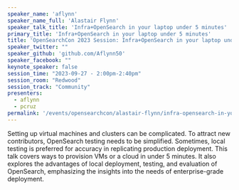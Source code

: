 ```yaml
---
speaker_name: 'aflynn'
speaker_name_full: 'Alastair Flynn'
speaker_talk_title: 'Infra+OpenSearch in your laptop under 5 minutes'
primary_title: 'Infra+OpenSearch in your laptop under 5 minutes'
title: 'OpenSearchCon 2023 Session: Infra+OpenSearch in your laptop under 5 minutes'
speaker_twitter: ""
speaker_github: 'github.com/Aflynn50'
speaker_facebook: ""
keynote_speaker: false
session_time: "2023-09-27 - 2:00pm-2:40pm"
session_room: "Redwood"
session_track: "Community"
presenters: 
  - aflynn
  - pcruz
permalink: '/events/opensearchcon/alastair-flynn/infra-opensearch-in-your-laptop-under-5-minutes.html'
---
```


Setting up virtual machines and clusters can be complicated. To attract new contributors, OpenSearch testing needs to be simplified. Sometimes, local testing is preferred for accuracy in replicating production deployment. This talk covers ways to provision VMs or a cloud in under 5 minutes. It also explores the advantages of local deployment, testing, and evaluation of OpenSearch, emphasizing the insights into the needs of enterprise-grade deployment.
